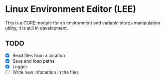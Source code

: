 # Linux Environment Editor (LEE)

This is a CORE module for an environment and variable stores manipulation utility, it is still in development.

## TODO

- [x] Read files from a location
- [x] Save and load paths
- [x] Logger
- [ ] Write new infomation in the files
